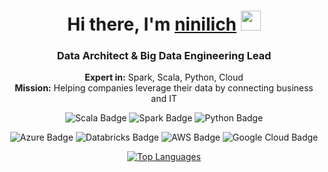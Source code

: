 <h1 align="center">Hi there, I'm <a href="https://github.com/ninilich">ninilich</a> 
<img src="https://github.com/blackcater/blackcater/raw/main/images/Hi.gif" height="32"/></h1>

<h3 align="center">Data Architect & Big Data Engineering Lead</h3>
<p align="center">
    <strong>Expert in:</strong> Spark, Scala, Python, Cloud<br>
    <strong>Mission:</strong> Helping companies leverage their data by connecting business and IT
</p>

<p align="center">
    <img src="https://img.shields.io/badge/scala-%23DC322F.svg?style=for-the-badge&logo=scala&logoColor=white" alt="Scala Badge"/>
    <img src="https://img.shields.io/badge/spark-3670A0?style=for-the-badge&logo=spark&logoColor=ffdd54" alt="Spark Badge"/>
    <img src="https://img.shields.io/badge/python-3670A0?style=for-the-badge&logo=python&logoColor=ffdd54" alt="Python Badge"/>
</p>

<p align="center">
    <img src="https://img.shields.io/badge/Azure-0078D4?style=for-the-badge&logo=microsoftazure&logoColor=white" alt="Azure Badge"/>
    <img src="https://img.shields.io/badge/Databricks-FF8C00?style=for-the-badge&logo=databricks&logoColor=white" alt="Databricks Badge"/>
    <img src="https://img.shields.io/badge/AWS-232F3E?style=for-the-badge&logo=amazonaws&logoColor=white" alt="AWS Badge"/>
    <img src="https://img.shields.io/badge/Google%20Cloud-4285F4?style=for-the-badge&logo=googlecloud&logoColor=white" alt="Google Cloud Badge"/>
</p>


<p align="center">
    <a href="https://github.com/ninilich">
        <img src="https://github-readme-stats.vercel.app/api/top-langs/?username=ninilich&layout=compact" alt="Top Languages"/>
    </a>
</p>

<!--
**ninilich/ninilich** is a ✨ _special_ ✨ repository because its `README.md` (this file) appears on your GitHub profile.

Here are some ideas to get you started:

- 🔭 I’m currently working on ...
- 🌱 I’m currently learning ...
- 👯 I’m looking to collaborate on ...
- 🤔 I’m looking for help with ...
- 💬 Ask me about ...
- 📫 How to reach me: ...
- 😄 Pronouns: ...
- ⚡ Fun fact: ...
-->
